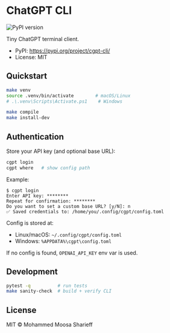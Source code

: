 # ChatGPT CLI

![PyPI version](https://img.shields.io/pypi/v/cgpt-cli.svg)

Tiny ChatGPT terminal client.

- PyPI: https://pypi.org/project/cgpt-cli/
- License: MIT



## Quickstart

```bash
make venv
source .venv/bin/activate        # macOS/Linux
# .\.venv\Scripts\Activate.ps1    # Windows

make compile
make install-dev
````



## Authentication

Store your API key (and optional base URL):

```bash
cgpt login
cgpt where   # show config path
```

Example:

```text
$ cgpt login
Enter API key: ********
Repeat for confirmation: ********
Do you want to set a custom base URL? [y/N]: n
✅ Saved credentials to: /home/you/.config/cgpt/config.toml
```

Config is stored at:

* Linux/macOS: `~/.config/cgpt/config.toml`
* Windows: `%APPDATA%\cgpt\config.toml`

If no config is found, `OPENAI_API_KEY` env var is used.



## Development

```bash
pytest -q          # run tests
make sanity-check  # build + verify CLI
```



## License

MIT © Mohammed Moosa Sharieff
